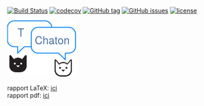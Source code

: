 [![Build Status](https://travis-ci.org/paul604/tChaton.svg?branch=master)](https://travis-ci.org/paul604/tChaton)
[![codecov](https://codecov.io/gh/paul604/tChaton/branch/master/graph/badge.svg)](https://codecov.io/gh/paul604/tChaton)
[![GitHub tag](https://img.shields.io/github/tag/paul604/tChaton.svg)](https://github.com/paul604/tChaton/releases)
[![GitHub issues](https://img.shields.io/github/issues/paul604/tChaton.svg)](https://github.com/paul604/tChaton/issues)
[![license](https://img.shields.io/github/license/paul604/tChaton.svg)]()

![logo](rapport/img/logo.png)

rapport LaTeX: [ici](rapport/rapport.tex)   
rapport pdf: [ici](https://paul604.github.io/tChaton/rapport.pdf)

